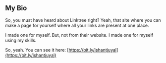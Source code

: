 ## My Bio

So, you must have heard about Linktree right? Yeah, that site where you can make a page for yourself where all your links are present at one place.

I made one for myself. But, not from their website. I made one for myself using my skills.

So, yeah. You can see it here: [https://bit.ly/ishantjuyal](https://bit.ly/ishantjuyal)
